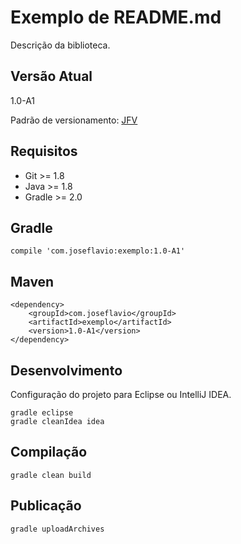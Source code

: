 # Exemplo de README.md

Descrição da biblioteca.

## Versão Atual

1.0-A1

Padrão de versionamento: [JFV](http://joseflavio.com/jfv)

## Requisitos

* Git >= 1.8
* Java >= 1.8
* Gradle >= 2.0

## Gradle

    compile 'com.joseflavio:exemplo:1.0-A1'

## Maven

    <dependency>
        <groupId>com.joseflavio</groupId>
        <artifactId>exemplo</artifactId>
        <version>1.0-A1</version>
    </dependency>

## Desenvolvimento

Configuração do projeto para Eclipse ou IntelliJ IDEA.

    gradle eclipse
    gradle cleanIdea idea

## Compilação

    gradle clean build

## Publicação

    gradle uploadArchives

